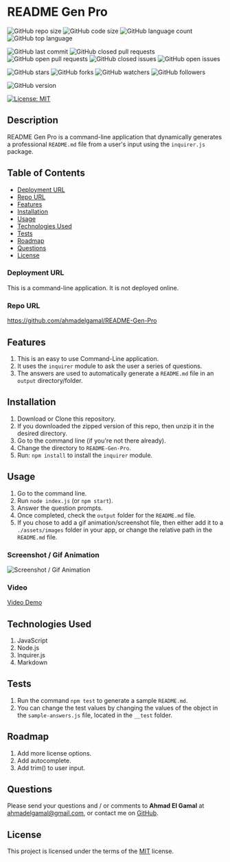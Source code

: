 # README Gen Pro


![GitHub repo size](https://img.shields.io/github/repo-size/ahmadelgamal/README-Gen-Pro?style=plastic)
![GitHub code size](https://img.shields.io/github/languages/code-size/ahmadelgamal/README-Gen-Pro?style=plastic)
![GitHub language count](https://img.shields.io/github/languages/count/ahmadelgamal/README-Gen-Pro?style=plastic)
![GitHub top language](https://img.shields.io/github/languages/top/ahmadelgamal/README-Gen-Pro?style=plastic)

![GitHub last commit](https://img.shields.io/github/last-commit/ahmadelgamal/README-Gen-Pro?style=plastic)
![GitHub closed pull requests](https://img.shields.io/github/issues-pr-closed-raw/ahmadelgamal/README-Gen-Pro?color=green&style=plastic)
![GitHub open pull requests](https://img.shields.io/github/issues-pr-raw/ahmadelgamal/README-Gen-Pro?color=red&style=plastic)
![GitHub closed issues](https://img.shields.io/github/issues-closed-raw/ahmadelgamal/README-Gen-Pro?color=green&style=plastic)
![GitHub open issues](https://img.shields.io/github/issues-raw/ahmadelgamal/README-Gen-Pro?color=red&style=plastic)

![GitHub stars](https://img.shields.io/github/stars/ahmadelgamal/README-Gen-Pro?style=social)
![GitHub forks](https://img.shields.io/github/forks/ahmadelgamal/README-Gen-Pro?style=social)
![GitHub watchers](https://img.shields.io/github/watchers/ahmadelgamal/README-Gen-Pro?style=social)
![GitHub followers](https://img.shields.io/github/followers/ahmadelgamal?style=social)

![GitHub version](https://img.shields.io/github/package-json/v/ahmadelgamal/README-Gen-Pro?color=red&style=plastic)

[![License: MIT](https://img.shields.io/badge/License-MIT-yellow.svg)](https://opensource.org/licenses/MIT)

## Description
README Gen Pro is a command-line application that dynamically generates a professional `README.md` file from a user's input using the `inquirer.js` package.

## Table of Contents
- [Deployment URL](#Deployment-URL)
- [Repo URL](#Repo-URL)
- [Features](#Features)
- [Installation](#Installation)
- [Usage](#Usage)
- [Technologies Used](#Technologies-Used)
- [Tests](#Tests)
- [Roadmap](#Roadmap)
- [Questions](#Questions)
- [License](#License)

### Deployment URL
This is a command-line application. It is not deployed online.

### Repo URL
https://github.com/ahmadelgamal/README-Gen-Pro

## Features
1. This is an easy to use Command-Line application.
1. It uses the `inquirer` module to ask the user a series of questions.
1. The answers are used to automatically generate a `README.md` file in an `output` directory/folder.


## Installation
1. Download or Clone this repository.
1. If you downloaded the zipped version of this repo, then unzip it in the desired directory.
1. Go to the command line (if you're not there already).
1. Change the directory to `README-Gen-Pro`.
1. Run: `npm install` to install the `inquirer` module.


## Usage
1. Go to the command line.
1. Run `node index.js` (or `npm start`).
1. Answer the question prompts.
1. Once completed, check the `output` folder for the `README.md` file.
1. If you chose to add a gif animation/screenshot file, then either add it to a `./assets/images` folder in your app, or change the relative path in the `README.md` file.

### Screenshot / Gif Animation
![Screenshot / Gif Animation](./assets/images/output.gif)
### Video
[Video Demo](https://youtu.be/rEZoblXSlMg)

## Technologies Used
1. JavaScript
1. Node.js
1. Inquirer.js
1. Markdown





## Tests
1. Run the command `npm test` to generate a sample `README.md`.
1. You can change the test values by changing the values of the object in the `sample-answers.js` file, located in the `__test` folder.

## Roadmap
1. Add more license options.
1. Add autocomplete.
1. Add trim() to user input.


## Questions
Please send your questions and / or comments to **Ahmad El Gamal** at ahmadelgamal@gmail.com, or contact me on [GitHub](https://github.com/ahmadelgamal).

## License
This project is licensed under the terms of the [MIT](https://opensource.org/licenses/MIT) license.
